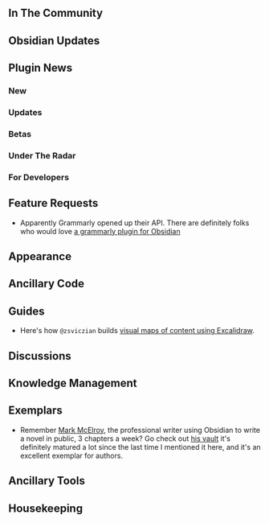 ## In The Community

## Obsidian Updates

## Plugin News

### New

### Updates

### Betas

### Under The Radar

### For Developers

## Feature Requests

* Apparently Grammarly opened up their API. There are definitely folks who would love [a grammarly plugin for Obsidian](https://forum.obsidian.md/t/any-way-to-integrate-grammarly-as-plugin/19050)

## Appearance

## Ancillary Code

## Guides

* Here's how `@zsviczian` builds [visual maps of content using Excalidraw](https://www.youtube.com/watch?v=ML0WQlQgu3w). 

## Discussions

## Knowledge Management

## Exemplars

* Remember [Mark McElroy](https://markmcelroy.com/mark-mcelroy-3/), the professional writer using Obsidian to write a novel in public, 3 chapters a week? Go check out [his vault](https://publish.obsidian.md/markmcelroy/Parallel+Lines+-+Map+of+Content) it's definitely matured a lot since the last time I mentioned it here, and it's an excellent exemplar for authors. 

## Ancillary Tools

## Housekeeping